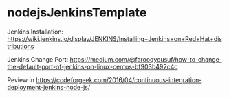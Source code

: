 # nodejsJenkinsTemplate

Jenkins Installation: 
https://wiki.jenkins.io/display/JENKINS/Installing+Jenkins+on+Red+Hat+distributions

Jenkins Change Port:
https://medium.com/@farooqyousuf/how-to-change-the-default-port-of-jenkins-on-linux-centos-bf903b492c4c


Review in https://codeforgeek.com/2016/04/continuous-integration-deployment-jenkins-node-js/
